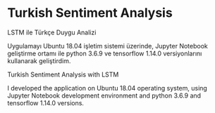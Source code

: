 # Turkish Sentiment Analysis
LSTM ile Türkçe Duygu Analizi

Uygulamayı Ubuntu 18.04 işletim sistemi üzerinde, Jupyter Notebook geliştirme ortamı ile python 3.6.9 ve tensorflow 1.14.0 versiyonlarını kullanarak geliştirdim.


Turkish Sentiment Analysis with LSTM

I developed the application on Ubuntu 18.04 operating system, using Jupyter Notebook development environment and python 3.6.9 and tensorflow 1.14.0 versions.



